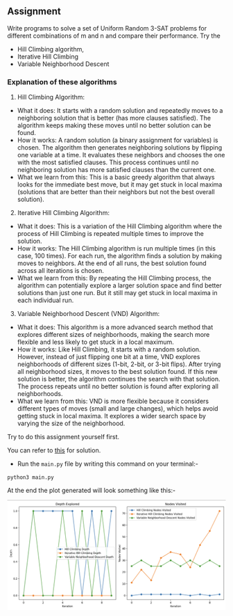 ## Assignment 
Write programs to solve a set of Uniform Random 3-SAT problems for different
combinations of m and n and compare their performance. Try the 
- Hill Climbing
algorithm,
- Iterative Hill Climbing
- Variable Neighborhood Descent 

### Explanation of these algorithms
1. Hill Climbing Algorithm:
- What it does:  It starts with a random solution and repeatedly moves to a neighboring solution that is better (has more clauses satisfied). The algorithm keeps making these moves until no better solution can be found.
- How it works: A random solution (a binary assignment for variables) is chosen.
The algorithm then generates neighboring solutions by flipping one variable at a time.
It evaluates these neighbors and chooses the one with the most satisfied clauses.
This process continues until no neighboring solution has more satisfied clauses than the current one.
- What we learn from this: This is a basic greedy algorithm that always looks for the immediate best move, but it may get stuck in local maxima (solutions that are better than their neighbors but not the best overall solution).

2. Iterative Hill Climbing Algorithm:

- What it does: This is a variation of the Hill Climbing algorithm where the process of Hill Climbing is repeated multiple times to improve the solution.
- How it works:
The Hill Climbing algorithm is run multiple times (in this case, 100 times).
For each run, the algorithm finds a solution by making moves to neighbors.
At the end of all runs, the best solution found across all iterations is chosen.
- What we learn from this: By repeating the Hill Climbing process, the algorithm can potentially explore a larger solution space and find better solutions than just one run. But it still may get stuck in local maxima in each individual run.
3. Variable Neighborhood Descent (VND) Algorithm:

- What it does: This algorithm is a more advanced search method that explores different sizes of neighborhoods, making the search more flexible and less likely to get stuck in a local maximum.
- How it works:
Like Hill Climbing, it starts with a random solution.
However, instead of just flipping one bit at a time, VND explores neighborhoods of different sizes (1-bit, 2-bit, or 3-bit flips).
After trying all neighborhood sizes, it moves to the best solution found.
If this new solution is better, the algorithm continues the search with that solution.
The process repeats until no better solution is found after exploring all neighborhoods.
- What we learn from this: VND is more flexible because it considers different types of moves (small and large changes), which helps avoid getting stuck in local maxima. It explores a wider search space by varying the size of the neighborhood.

Try to do this assignment yourself first. 

You can refer to [this](./main.py) for solution.
- Run the `main.py` file by writing this command on your terminal:- 
```shell
python3 main.py
```

At the end the plot generated will look something like this:- 

![](./images/image1.png)
